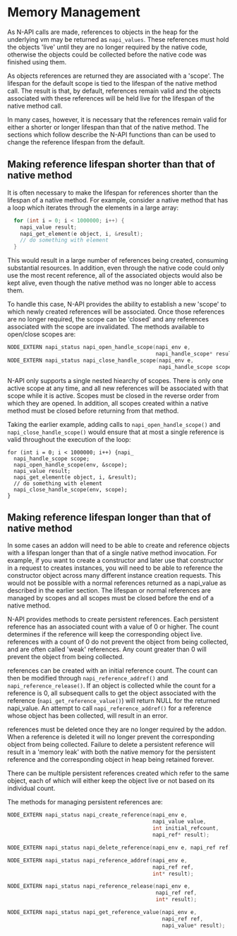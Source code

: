 # Memory Management

As N-API calls are made, references to objects in the heap for the underlying
vm may be returned as ```napi_values```.  These references must hold the
objects 'live' until they are no longer required by the native code,
otherwise the objects could be collected before the native code was
finished using them.

As objects references are returned they are associated with a
'scope'. The lifespan for the default scope is tied to the lifespan
of the native method call. The result is that, by default, references
remain valid and the objects associated with these references will be
held live for the lifespan of the native method call.   

In many cases, however, it is necessary that the references remain valid for
either a shorter or longer lifespan than that of the native method.
The sections which follow describe the N-API functions than can be used
to change the reference lifespan from the default.

## Making reference lifespan shorter than that of native method

It is often necessary to make the lifespan for references shorter than
the lifespan of a native method. For example, consider a native method
that has a loop which iterates through the elements in a large array:

```C
  for (int i = 0; i < 1000000; i++) {
    napi_value result;
    napi_get_element(e object, i, &result);
    // do something with element
  }
```

This would result in a large number of references being created, consuming
substantial resources. In addition, even through the native code could only
use the most recent reference, all of the associated objects would also be
kept alive, even though the native method was no longer able to access them.

To handle this case, N-API provides the ability to establish a new 'scope' to
which newly created references will be associated.  Once those references
are no longer required, the scope can be 'closed' and any references associated
with the scope are invalidated.  The methods available to open/close scopes are:

```C
NODE_EXTERN napi_status napi_open_handle_scope(napi_env e,
                                               napi_handle_scope* result);
NODE_EXTERN napi_status napi_close_handle_scope(napi_env e,
                                                napi_handle_scope scope);
```

N-API only supports a single nested hiearchy of scopes.  There is only one
active scope at any time, and all new references will be associated with that
scope while it is active.  Scopes must be closed in the reverse order from
which they are opened.  In addition, all scopes created within a native method
must be closed before returning from that method.

Taking the earlier example, adding calls to ```napi_open_handle_scope()``` and
```napi_close_handle_scope()```  would ensure that at most a single reference
is valid throughout the execution of the loop:

```
for (int i = 0; i < 1000000; i++) {napi_
  napi_handle_scope scope;
  napi_open_handle_scope(env, &scope);
  napi_value result;
  napi_get_element(e object, i, &result);
  // do something with element
  napi_close_handle_scope(env, scope);
}
```

## Making reference lifespan longer than that of native method

In some cases an addon will need to be able to create and reference objects
with a lifespan longer than that of a single native method invocation. For
example, if you want to create a constructor and later use that constructor
in a request to creates instances, you will need to be able to reference
the constructor object across many different instance creation requests. This
would not be possible with a normal references returned as a napi_value as
described in the earlier section.  The lifespan or normal references are
managed by scopes and all scopes must be closed before the end of a native
method.

N-API provides methods to create persistent references.  Each persistent
reference has an associated count with a value of 0 or higher. The count
determines if the reference will keep the corresponding object live.  
references with a count of 0 do not prevent the object from being collected,
and are often called 'weak' references. Any count greater than 0 will prevent
the object from being collected.

references can be created with an initial reference count.  The count can
then be modified through ```napi_reference_addref()``` and
```napi_reference_release()```.  If an object is collected while the count
for a reference is 0, all subsequent calls to
get the object associated with the reference (```napi_get_reference_value()```)
will return NULL for the returned napi_value.  An attempt to call
```napi_reference_addref()``` for a reference whose object has been collected,
will result in an error.

references must be deleted once they are no longer required by the addon. When
a reference is deleted it will no longer prevent the corresponding object from
being collected.  Failure to delete a persistent reference will result in
a 'memory leak' with both the native memory for the persistent reference and
the corresponding object in heap being retained forever.

There can be multiple persistent references created which refer to the same
object, each of which will either keep the object live or not based on its
individual count.

The methods for managing persistent references are:

```C
NODE_EXTERN napi_status napi_create_reference(napi_env e,
                                              napi_value value,
                                              int initial_refcount,
                                              napi_ref* result);

NODE_EXTERN napi_status napi_delete_reference(napi_env e, napi_ref ref);

NODE_EXTERN napi_status napi_reference_addref(napi_env e,
                                              napi_ref ref,
                                              int* result);

NODE_EXTERN napi_status napi_reference_release(napi_env e,
                                               napi_ref ref,
                                               int* result);

NODE_EXTERN napi_status napi_get_reference_value(napi_env e,
                                                 napi_ref ref,
                                                 napi_value* result);
```
